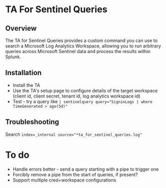 # TA For Sentinel Queries

## Overview

The TA for Sentinel Queries provides a custom command you can use to search a Microsoft Log Analytics Workspace, allowing you to run arbitrary queries across Microsoft Sentinel data and process the results within Splunk.

## Installation

- Install the TA
- Use the TA's setup page to configure details of the target workspace (client id, client secret, tenant id, log analytics workspace id)
- Test - try a query like `| sentinelquery query="SigninLogs | where TimeGenerated > ago(5d)"`

## Troubleshooting

Search `index=_internal source="*ta_for_sentinel_queries.log"`

# To do

- Handle errors better - send a query starting with a pipe to trigger one
- Forcibly remove a pipe from the start of queries, if present?
- Support multiple cred+workspace configurations